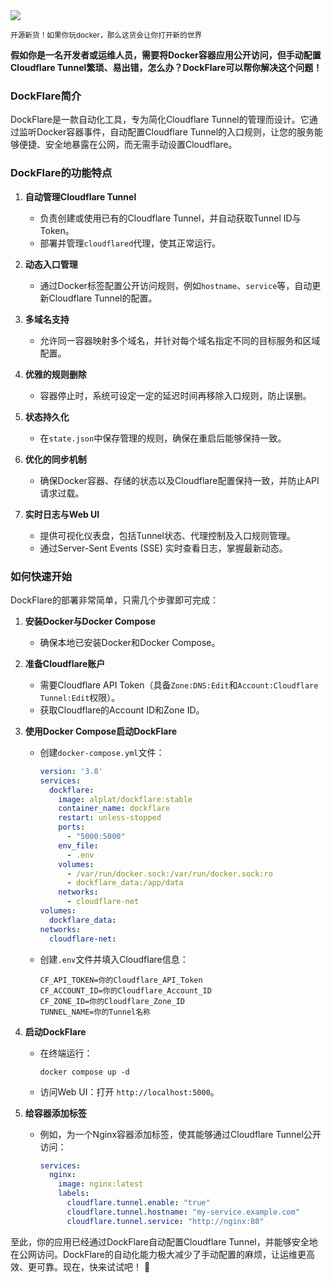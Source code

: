 <img src="/assets/image/250510-DockFlare.png"/> 

<small>开源新货！如果你玩docker，那么这货会让你打开新的世界</small>

**假如你是一名开发者或运维人员，需要将Docker容器应用公开访问，但手动配置Cloudflare Tunnel繁琐、易出错，怎么办？DockFlare可以帮你解决这个问题！**

### **DockFlare简介**
DockFlare是一款自动化工具，专为简化Cloudflare Tunnel的管理而设计。它通过监听Docker容器事件，自动配置Cloudflare Tunnel的入口规则，让您的服务能够便捷、安全地暴露在公网，而无需手动设置Cloudflare。

### **DockFlare的功能特点**
1. **自动管理Cloudflare Tunnel**
   - 负责创建或使用已有的Cloudflare Tunnel，并自动获取Tunnel ID与Token。
   - 部署并管理`cloudflared`代理，使其正常运行。

2. **动态入口管理**
   - 通过Docker标签配置公开访问规则，例如`hostname`、`service`等，自动更新Cloudflare Tunnel的配置。

3. **多域名支持**
   - 允许同一容器映射多个域名，并针对每个域名指定不同的目标服务和区域配置。

4. **优雅的规则删除**
   - 容器停止时，系统可设定一定的延迟时间再移除入口规则，防止误删。

5. **状态持久化**
   - 在`state.json`中保存管理的规则，确保在重启后能够保持一致。

6. **优化的同步机制**
   - 确保Docker容器、存储的状态以及Cloudflare配置保持一致，并防止API请求过载。

7. **实时日志与Web UI**
   - 提供可视化仪表盘，包括Tunnel状态、代理控制及入口规则管理。
   - 通过Server-Sent Events (SSE) 实时查看日志，掌握最新动态。

### **如何快速开始**
DockFlare的部署非常简单，只需几个步骤即可完成：

1. **安装Docker与Docker Compose**
   - 确保本地已安装Docker和Docker Compose。

2. **准备Cloudflare账户**
   - 需要Cloudflare API Token（具备`Zone:DNS:Edit`和`Account:Cloudflare Tunnel:Edit`权限）。
   - 获取Cloudflare的Account ID和Zone ID。

3. **使用Docker Compose启动DockFlare**
   - 创建`docker-compose.yml`文件：
     ```yaml
     version: '3.8'
     services:
       dockflare:
         image: alplat/dockflare:stable
         container_name: dockflare
         restart: unless-stopped
         ports:
           - "5000:5000"
         env_file:
           - .env
         volumes:
           - /var/run/docker.sock:/var/run/docker.sock:ro
           - dockflare_data:/app/data
         networks:
           - cloudflare-net
     volumes:
       dockflare_data:
     networks:
       cloudflare-net:
     ```
   - 创建`.env`文件并填入Cloudflare信息：
     ```
     CF_API_TOKEN=你的Cloudflare_API_Token
     CF_ACCOUNT_ID=你的Cloudflare_Account_ID
     CF_ZONE_ID=你的Cloudflare_Zone_ID
     TUNNEL_NAME=你的Tunnel名称
     ```

4. **启动DockFlare**
   - 在终端运行：
     ```
     docker compose up -d
     ```
   - 访问Web UI：打开 `http://localhost:5000`。

5. **给容器添加标签**
   - 例如，为一个Nginx容器添加标签，使其能够通过Cloudflare Tunnel公开访问：
     ```yaml
     services:
       nginx:
         image: nginx:latest
         labels:
           cloudflare.tunnel.enable: "true"
           cloudflare.tunnel.hostname: "my-service.example.com"
           cloudflare.tunnel.service: "http://nginx:80"
     ```

至此，你的应用已经通过DockFlare自动配置Cloudflare Tunnel，并能够安全地在公网访问。DockFlare的自动化能力极大减少了手动配置的麻烦，让运维更高效、更可靠。现在，快来试试吧！ 🚀
